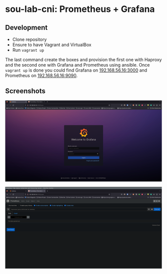 # sou-lab-cni: Prometheus + Grafana 

## Development

- Clone repository
- Ensure to have Vagrant and VirtualBox
- Run `vagrant up`

The last command create the boxes and provision the first one with Haproxy and the second one with Grafana and Prometheus using ansible. Once `vagrant up` is done you could find Grafana on [192.168.56.16:3000](hhttp://192.168.56.16:3000) and Prometheus on [192.168.56.16:9090](http://192.168.56.16:9090).

## Screenshots
![grafana](Screenshots/grafana.png)

![prometheus](Screenshots/prometheus.png)

